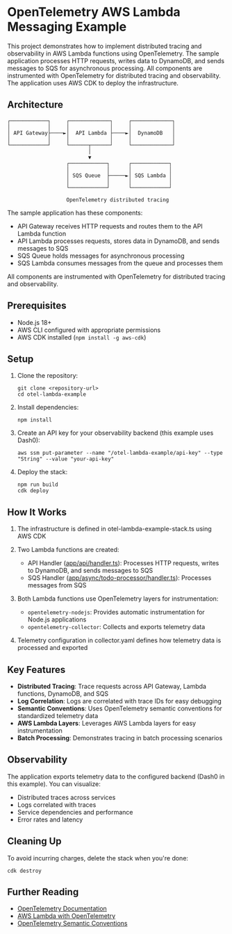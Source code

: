 # OpenTelemetry AWS Lambda Messaging Example

This project demonstrates how to implement distributed tracing and observability in AWS Lambda functions using OpenTelemetry. The sample application processes HTTP requests, writes data to DynamoDB, and sends messages to SQS for asynchronous processing. All components are instrumented with OpenTelemetry for distributed tracing and observability. The application uses AWS CDK to deploy the infrastructure. 

## Architecture

```
┌────────────┐     ┌─────────────┐     ┌─────────────┐
│            │     │             │     │             │
│ API Gateway├────►│  API Lambda ├────►│  DynamoDB   │
│            │     │             │     │             │
└────────────┘     └──────┬──────┘     └─────────────┘
                          │
                          ▼
                   ┌────────────┐      ┌────────────┐
                   │            │      │            │
                   │ SQS Queue  ├─────►│ SQS Lambda │
                   │            │      │            │
                   └────────────┘      └────────────┘

                   OpenTelemetry distributed tracing
```

The sample application has these components:
- API Gateway receives HTTP requests and routes them to the API Lambda function
- API Lambda processes requests, stores data in DynamoDB, and sends messages to SQS
- SQS Queue holds messages for asynchronous processing
- SQS Lambda consumes messages from the queue and processes them

All components are instrumented with OpenTelemetry for distributed tracing and observability.

## Prerequisites

- Node.js 18+
- AWS CLI configured with appropriate permissions
- AWS CDK installed (`npm install -g aws-cdk`)

## Setup

1. Clone the repository:
   ```
   git clone <repository-url>
   cd otel-lambda-example
   ```

2. Install dependencies:
   ```
   npm install
   ```

3. Create an API key for your observability backend (this example uses Dash0):
   ```
   aws ssm put-parameter --name "/otel-lambda-example/api-key" --type "String" --value "your-api-key"
   ```

4. Deploy the stack:
   ```
   npm run build
   cdk deploy
   ```

## How It Works

1. The infrastructure is defined in otel-lambda-example-stack.ts using AWS CDK
2. Two Lambda functions are created:
   - API Handler ([app/api/handler.ts](app/api/handler.ts)): Processes HTTP requests, writes to DynamoDB, and sends messages to SQS
   - SQS Handler ([app/async/todo-processor/handler.ts](app/async/todo-processor/handler.ts)): Processes messages from SQS

3. Both Lambda functions use OpenTelemetry layers for instrumentation:
   - `opentelemetry-nodejs`: Provides automatic instrumentation for Node.js applications
   - `opentelemetry-collector`: Collects and exports telemetry data

4. Telemetry configuration in collector.yaml defines how telemetry data is processed and exported

## Key Features

- **Distributed Tracing**: Trace requests across API Gateway, Lambda functions, DynamoDB, and SQS
- **Log Correlation**: Logs are correlated with trace IDs for easy debugging
- **Semantic Conventions**: Uses OpenTelemetry semantic conventions for standardized telemetry data
- **AWS Lambda Layers**: Leverages AWS Lambda layers for easy instrumentation
- **Batch Processing**: Demonstrates tracing in batch processing scenarios

## Observability

The application exports telemetry data to the configured backend (Dash0 in this example). You can visualize:

- Distributed traces across services
- Logs correlated with traces
- Service dependencies and performance
- Error rates and latency

## Cleaning Up

To avoid incurring charges, delete the stack when you're done:

```
cdk destroy
```

## Further Reading

- [OpenTelemetry Documentation](https://opentelemetry.io/docs/)
- [AWS Lambda with OpenTelemetry](https://aws.amazon.com/blogs/compute/using-aws-distro-for-opentelemetry-with-aws-lambda/)
- [OpenTelemetry Semantic Conventions](https://opentelemetry.io/docs/specs/semconv/)

